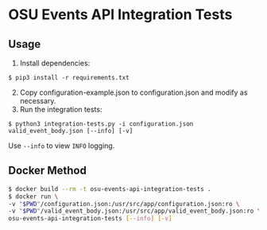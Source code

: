 # OSU Events API Integration Tests

## Usage

1. Install dependencies:
```
$ pip3 install -r requirements.txt
```
2. Copy configuration-example.json to configuration.json and modify as necessary.
3. Run the integration tests:
```
$ python3 integration-tests.py -i configuration.json valid_event_body.json [--info] [-v]
```
Use `--info` to view `INFO` logging.

## Docker Method
```bash
$ docker build --rm -t osu-events-api-integration-tests .
$ docker run \
-v "$PWD"/configuration.json:/usr/src/app/configuration.json:ro \
-v "$PWD"/valid_event_body.json:/usr/src/app/valid_event_body.json:ro \
osu-events-api-integration-tests [--info] [-v]
```
